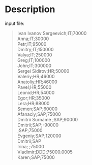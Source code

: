 # Description
input file:
>Ivan Ivanov Sergeevich;IT;70000<br />
>Anna;IT;30000<br />
>Petr;IT;95000<br />
>Dmitry;IT;150000<br />
>Valya;IT;250000<br />
>Greg;IT;100000<br />
>John;IT;300000<br />
>Sergei Sidirov;HR;50000<br />
>Valeriy;HR;46000<br />
>Anatoliy;HR;46000<br />
>Pavel;HR;55000<br />
>Leonid;HR;54000<br />
>Egor;HR;35000<br />
>Lera;HR;88000<br />
>Semen;SAP;60000<br />
>Afanaciy;SAP;75000<br />
>Dmitrii Surname ;SAP;90000<br />
>Dmitrii;SAP;-90000<br />
>   ;SAP;75000<br />
>Evgeniy;SAP;120000<br />
>Dmitrii;SAP<br />
>Irina; ;75000<br />
>Vladimir;DDD;75000.0005<br />
>Karen;SAP;75000<br />
